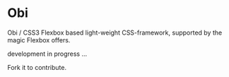 # Obi #
Obi / CSS3 Flexbox based light-weight CSS-framework, supported by the magic Flexbox offers.


development in progress … 


Fork it to contribute.